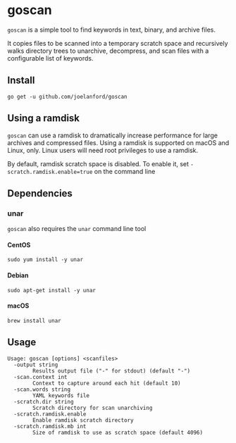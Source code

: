 # goscan

`goscan` is a simple tool to find keywords in text, binary, and archive files. 

It copies files to be scanned into a temporary scratch space and recursively walks
directory trees to unarchive, decompress, and scan files with a configurable list 
of keywords.

## Install

`go get -u github.com/joelanford/goscan`

## Using a ramdisk

`goscan` can use a ramdisk to dramatically increase performance for large archives
and compressed files. Using a ramdisk is supported on macOS and Linux, only. Linux
users will need root privileges to use a ramdisk.

By default, ramdisk scratch space is disabled. To enable it, set 
`-scratch.ramdisk.enable=true` on the command line

## Dependencies

### unar

`goscan` also requires the `unar` command line tool

#### CentOS

`sudo yum install -y unar`

#### Debian

`sudo apt-get install -y unar`

#### macOS

`brew install unar`

## Usage

```
Usage: goscan [options] <scanfiles>
  -output string
    	Results output file ("-" for stdout) (default "-")
  -scan.context int
    	Context to capture around each hit (default 10)
  -scan.words string
    	YAML keywords file
  -scratch.dir string
    	Scratch directory for scan unarchiving
  -scratch.ramdisk.enable
    	Enable ramdisk scratch directory
  -scratch.ramdisk.mb int
    	Size of ramdisk to use as scratch space (default 4096)
```
